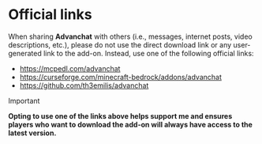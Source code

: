 # Official links

When sharing **Advanchat** with others (i.e., messages, internet posts, video descriptions, etc.), please do not use the direct download link or any user-generated link to the add-on. Instead, use one of the following official links:
- https://mcpedl.com/advanchat
- https://curseforge.com/minecraft-bedrock/addons/advanchat
- https://github.com/th3emilis/advanchat

> [!IMPORTANT]
> **Opting to use one of the links above helps support me and ensures players who want to download the add-on will always have access to the latest version.**
